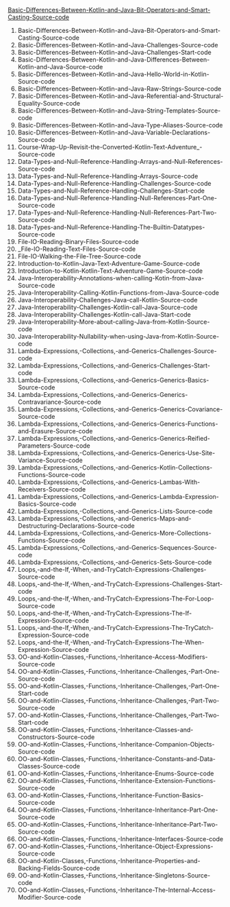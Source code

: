 [Basic-Differences-Between-Kotlin-and-Java-Bit-Operators-and-Smart-Casting-Source-code](file:https://github.com/ciceroednilson/kotlin_vs_java/tree/master/Basic-Differences-Between-Kotlin-and-Java-Bit-Operators-and-Smart-Casting-Source-code) 
<ol>
<li>Basic-Differences-Between-Kotlin-and-Java-Bit-Operators-and-Smart-Casting-Source-code</li>
<li>Basic-Differences-Between-Kotlin-and-Java-Challenges-Source-code</li>
<li>Basic-Differences-Between-Kotlin-and-Java-Challenges-Start-code</li>
<li>Basic-Differences-Between-Kotlin-and-Java-Differences-Between-Kotlin-and-Java-Source-code</li>
<li>Basic-Differences-Between-Kotlin-and-Java-Hello-World-in-Kotlin-Source-code</li>
<li>Basic-Differences-Between-Kotlin-and-Java-Raw-Strings-Source-code</li>
<li>Basic-Differences-Between-Kotlin-and-Java-Referential-and-Structural-Equality-Source-code</li>
<li>Basic-Differences-Between-Kotlin-and-Java-String-Templates-Source-code</li>
<li>Basic-Differences-Between-Kotlin-and-Java-Type-Aliases-Source-code</li>
<li>Basic-Differences-Between-Kotlin-and-Java-Variable-Declarations-Source-code</li>
<li>Course-Wrap-Up-Revisit-the-Converted-Kotlin-Text-Adventure_-Source-code</li>
<li>Data-Types-and-Null-Reference-Handling-Arrays-and-Null-References-Source-code</li>
<li>Data-Types-and-Null-Reference-Handling-Arrays-Source-code</li>
<li>Data-Types-and-Null-Reference-Handling-Challenges-Source-code</li>
<li>Data-Types-and-Null-Reference-Handling-Challenges-Start-code</li>
<li>Data-Types-and-Null-Reference-Handling-Null-References-Part-One-Source-code</li>
<li>Data-Types-and-Null-Reference-Handling-Null-References-Part-Two-Source-code</li>
<li>Data-Types-and-Null-Reference-Handling-The-Builtin-Datatypes-Source-code</li>
<li>File-IO-Reading-Binary-Files-Source-code</li>
<li>_File-IO-Reading-Text-Files-Source-code</li>
<li>File-IO-Walking-the-File-Tree-Source-code</li>
<li>Introduction-to-Kotlin-Java-Text-Adventure-Game-Source-code</li>
<li>Introduction-to-Kotlin-Kotlin-Text-Adventure-Game-Source-code</li>
<li>Java-Interoperability-Annotations-when-calling-Kotin-from-Java-Source-code</li>
<li>Java-Interoperability-Calling-Kotlin-Functions-from-Java-Source-code</li>
<li>Java-Interoperability-Challenges-Java-call-Kotlin-Source-code</li>
<li>Java-Interoperability-Challenges-Kotlin-call-Java-Source-code</li>
<li>Java-Interoperability-Challenges-Kotlin-call-Java-Start-code</li>
<li>Java-Interoperability-More-about-calling-Java-from-Kotlin-Source-code</li>
<li>Java-Interoperability-Nullability-when-using-Java-from-Kotlin-Source-code</li>
<li>Lambda-Expressions,-Collections,-and-Generics-Challenges-Source-code</li>
<li>Lambda-Expressions,-Collections,-and-Generics-Challenges-Start-code</li>
<li>Lambda-Expressions,-Collections,-and-Generics-Generics-Basics-Source-code</li>
<li>Lambda-Expressions,-Collections,-and-Generics-Generics-Contravariance-Source-code</li>
<li>Lambda-Expressions,-Collections,-and-Generics-Generics-Covariance-Source-code</li>
<li>Lambda-Expressions,-Collections,-and-Generics-Generics-Functions-and-Erasure-Source-code</li>
<li>Lambda-Expressions,-Collections,-and-Generics-Generics-Reified-Parameters-Source-code</li>
<li>Lambda-Expressions,-Collections,-and-Generics-Generics-Use-Site-Variance-Source-code</li>
<li>Lambda-Expressions,-Collections,-and-Generics-Kotlin-Collections-Functions-Source-code</li>
<li>Lambda-Expressions,-Collections,-and-Generics-Lambas-With-Receivers-Source-code</li>
<li>Lambda-Expressions,-Collections,-and-Generics-Lambda-Expression-Basics-Source-code</li>
<li>Lambda-Expressions,-Collections,-and-Generics-Lists-Source-code</li>
<li>Lambda-Expressions,-Collections,-and-Generics-Maps-and-Destructuring-Declarations-Source-code</li>
<li>Lambda-Expressions,-Collections,-and-Generics-More-Collections-Functions-Source-code</li>
<li>Lambda-Expressions,-Collections,-and-Generics-Sequences-Source-code</li>
<li>Lambda-Expressions,-Collections,-and-Generics-Sets-Source-code</li>
<li>Loops,-and-the-If,-When,-and-TryCatch-Expressions-Challenges-Source-code</li>
<li>Loops,-and-the-If,-When,-and-TryCatch-Expressions-Challenges-Start-code</li>
<li>Loops,-and-the-If,-When,-and-TryCatch-Expressions-The-For-Loop-Source-code</li>
<li>Loops,-and-the-If,-When,-and-TryCatch-Expressions-The-If-Expression-Source-code</li>
<li>Loops,-and-the-If,-When,-and-TryCatch-Expressions-The-TryCatch-Expression-Source-code</li>
<li>Loops,-and-the-If,-When,-and-TryCatch-Expressions-The-When-Expression-Source-code</li>
<li>OO-and-Kotlin-Classes,-Functions,-Inheritance-Access-Modifiers-Source-code</li>
<li>OO-and-Kotlin-Classes,-Functions,-Inheritance-Challenges,-Part-One-Source-code</li>
<li>OO-and-Kotlin-Classes,-Functions,-Inheritance-Challenges,-Part-One-Start-code</li>
<li>OO-and-Kotlin-Classes,-Functions,-Inheritance-Challenges,-Part-Two-Source-code</li>
<li>OO-and-Kotlin-Classes,-Functions,-Inheritance-Challenges,-Part-Two-Start-code</li>
<li>OO-and-Kotlin-Classes,-Functions,-Inheritance-Classes-and-Constructors-Source-code</li>
<li>OO-and-Kotlin-Classes,-Functions,-Inheritance-Companion-Objects-Source-code</li>
<li>OO-and-Kotlin-Classes,-Functions,-Inheritance-Constants-and-Data-Classes-Source-code</li>
<li>OO-and-Kotlin-Classes,-Functions,-Inheritance-Enums-Source-code</li>
<li>OO-and-Kotlin-Classes,-Functions,-Inheritance-Extension-Functions-Source-code</li>
<li>OO-and-Kotlin-Classes,-Functions,-Inheritance-Function-Basics-Source-code</li>
<li>OO-and-Kotlin-Classes,-Functions,-Inheritance-Inheritance-Part-One-Source-code</li>
<li>OO-and-Kotlin-Classes,-Functions,-Inheritance-Inheritance-Part-Two-Source-code</li>
<li>OO-and-Kotlin-Classes,-Functions,-Inheritance-Interfaces-Source-code</li>
<li>OO-and-Kotlin-Classes,-Functions,-Inheritance-Object-Expressions-Source-code</li>
<li>OO-and-Kotlin-Classes,-Functions,-Inheritance-Properties-and-Backing-Fields-Source-code</li>
<li>OO-and-Kotlin-Classes,-Functions,-Inheritance-Singletons-Source-code</li>
<li>OO-and-Kotlin-Classes,-Functions,-Inheritance-The-Internal-Access-Modifier-Source-code</li>
</ol>